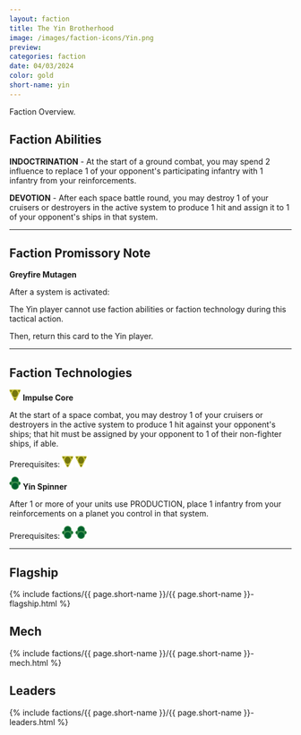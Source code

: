```yaml
---
layout: faction
title: The Yin Brotherhood
image: /images/faction-icons/Yin.png
preview: 
categories: faction
date: 04/03/2024
color: gold
short-name: yin
---
```

Faction Overview.
## Faction Abilities
**INDOCTRINATION** - At the start of a ground combat, you may spend 2 influence to replace 1 of your opponent's participating infantry with 1 infantry from your reinforcements.

**DEVOTION** - After each space battle round, you may destroy 1 of your cruisers or destroyers in the active system to produce 1 hit and assign it to 1 of your opponent's ships in that system.

___

## Faction Promissory Note
**Greyfire Mutagen** 

After a system is activated:

The Yin player cannot use faction abilities or faction technology during this tactical action.

Then, return this card to the Yin player.

___

## Faction Technologies
![](/images/tech-icon/cybernetic.png) **Impulse Core**

At the start of a space combat, you may destroy 1 of your cruisers or destroyers in the active system to produce 1 hit against your opponent's ships; that hit must be assigned by your opponent to 1 of their non-fighter ships, if able.

Prerequisites: ![](/images/tech-icon/cybernetic.png) ![](/images/tech-icon/cybernetic.png)

![](/images/tech-icon/tech_biotic.png) **Yin Spinner**

After 1 or more of your units use PRODUCTION, place 1 infantry from your reinforcements on a planet you control in that system.

Prerequisites: ![](/images/tech-icon/tech_biotic.png) ![](/images/tech-icon/tech_biotic.png)

___

## Flagship

 {% include factions/{{ page.short-name }}/{{ page.short-name }}-flagship.html %}

## Mech

 {% include factions/{{ page.short-name }}/{{ page.short-name }}-mech.html %}

## Leaders

 {% include factions/{{ page.short-name }}/{{ page.short-name }}-leaders.html %}